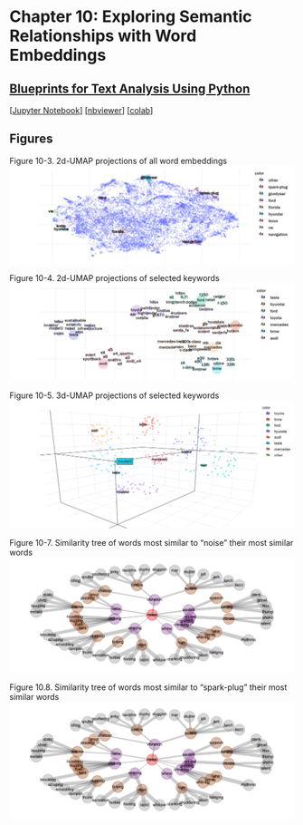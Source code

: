 # Chapter 10: Exploring Semantic Relationships with Word Embeddings

## [Blueprints for Text Analysis Using Python](https://github.com/blueprints-for-text-analytics-python/blueprints-text)

  [[Jupyter Notebook](Embeddings.ipynb)]
  [[nbviewer](https://nbviewer.ipython.org/github/blueprints-for-text-analytics-python/blueprints-text/blob/master/ch10/Embeddings.ipynb)]
  [[colab](https://colab.research.google.com/github/blueprints-for-text-analytics-python/blueprints-text/blob/master/ch10/Embeddings.ipynb)]

## Figures

Figure 10-3. 2d-UMAP projections of all word embeddings
![](figures/umap_all.jpg)

Figure 10-4. 2d-UMAP projections of selected keywords
![](figures/umap_selected_2d.jpg)

Figure 10-5. 3d-UMAP projections of selected keywords
![](figures/umap_selected_3d.png)


Figure 10-7. Similarity tree of words most similar to “noise” their most similar words
![](figures/sim_tree_noise.png)

Figure 10.8. Similarity tree of words most similar to “spark-plug” their most similar words
![](figures/sim_tree_plug.png)

